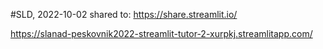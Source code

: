 #SLD, 2022-10-02
shared to:
https://share.streamlit.io/

https://slanad-peskovnik2022-streamlit-tutor-2-xurpkj.streamlitapp.com/

